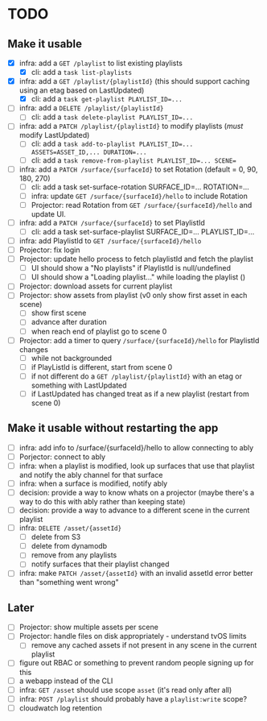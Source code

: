 # TODO

## Make it usable

- [x] infra: add a `GET /playlist` to list existing playlists
  - [x] cli: add a `task list-playlists`
- [x] infra: add a `GET /playlist/{playlistId}` (this should support caching using an etag based on LastUpdated)
  - [x] cli: add a `task get-playlist PLAYLIST_ID=...`
- [ ] infra: add a `DELETE /playlist/{playlistId}`
  - [ ] cli: add a `task delete-playlist PLAYLIST_ID=...`
- [ ] infra: add a `PATCH /playlist/{playlistId}` to modify playlists (_must_ modify LastUpdated)
  - [ ] cli: add a `task add-to-playlist PLAYLIST_ID=... ASSETS=ASSET_ID,... DURATION=...`
  - [ ] cli: add a `task remove-from-playlist PLAYLIST_ID=... SCENE=`
- [ ] infra: add a `PATCH /surface/{surfaceId}` to set Rotation (default = 0, 90, 180, 270)
  - [ ] cli: add a task set-surface-rotation SURFACE_ID=... ROTATION=...
  - [ ] infra: update `GET /surface/{surfaceId}/hello` to include Rotation
  - [ ] Projector: read Rotation from `GET /surface/{surfaceId}/hello` and update UI.
- [ ] infra: add a `PATCH /surface/{surfaceId}` to set PlaylistId
  - [ ] cli: add a task set-surface-playlist SURFACE_ID=... PLAYLIST_ID=...
- [ ] infra: add PlaylistId to `GET /surface/{surfaceId}/hello`
- [ ] Projector: fix login
- [ ] Projector: update hello process to fetch playlistId and fetch the playlist
  - [ ] UI should show a "No playlists" if PlaylistId is null/undefined
  - [ ] UI should show a "Loading playlist..." while loading the playlist ()
- [ ] Projector: download assets for current playlist
- [ ] Projector: show assets from playlist (v0 only show first asset in each scene)
  - [ ] show first scene
  - [ ] advance after duration
  - [ ] when reach end of playlist go to scene 0
- [ ] Projector: add a timer to query `/surface/{surfaceId}/hello` for PlaylistId changes
  - [ ] while not backgrounded
  - [ ] if PlayListId is different, start from scene 0
  - [ ] if not different do a `GET /playlist/{playlistId}` with an etag or something with LastUpdated
  - [ ] if LastUpdated has changed treat as if a new playlist (restart from scene 0)

## Make it usable without restarting the app

- [ ] infra: add info to /surface/{surfaceId}/hello to allow connecting to ably
- [ ] Porjector: connect to ably
- [ ] infra: when a playlist is modified, look up surfaces that use that playlist and notify the ably channel for that surface
- [ ] infra: when a surface is modified, notify ably
- [ ] decision: provide a way to know whats on a projector (maybe there's a way to do this with ably rather than keeping state)
- [ ] decision: provide a way to advance to a different scene in the current playlist
- [ ] infra: `DELETE /asset/{assetId}`
  - [ ] delete from S3
  - [ ] delete from dynamodb
  - [ ] remove from any playlists
  - [ ] notify surfaces that their playlist changed
- [ ] infra: make `PATCH /asset/{assetId}` with an invalid assetId error better than "something went wrong"

## Later

- [ ] Projector: show multiple assets per scene
- [ ] Projector: handle files on disk appropriately - understand tvOS limits
  - [ ] remove any cached assets if not present in any scene in the current playlist
- [ ] figure out RBAC or something to prevent random people signing up for this
- [ ] a webapp instead of the CLI
- [ ] infra: `GET /asset` should use scope `asset` (it's read only after all)
- [ ] infra: `POST /playlist` should probably have a `playlist:write` scope?
- [ ] cloudwatch log retention
